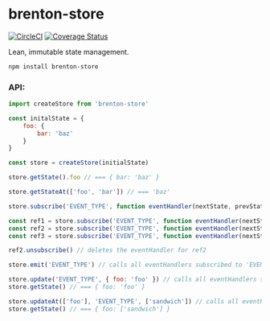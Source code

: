 # brenton-store
[![CircleCI](https://circleci.com/gh/BrentonCozby/brenton-store.svg?style=shield&circle-token=:circle-token)](https://circleci.com/gh/BrentonCozby/brenton-store)
[![Coverage Status](https://coveralls.io/repos/github/BrentonCozby/brenton-store/badge.svg?branch=master)](https://coveralls.io/github/BrentonCozby/brenton-store?branch=master)

Lean, immutable state management.

```bash
npm install brenton-store
```

### API:
```js
import createStore from 'brenton-store'
```
```js
const initalState = {
    foo: {
        bar: 'baz'
    }
}

const store = createStore(initialState)
```
```js
store.getState().foo // === { bar: 'baz' }
```
```js
store.getStateAt(['foo', 'bar']) // === 'baz'
```
```js
store.subscribe('EVENT_TYPE', function eventHandler(nextState, prevState) {})
```
```js
const ref1 = store.subscribe('EVENT_TYPE', function eventHandler(nextState, prevState) {})
const ref2 = store.subscribe('EVENT_TYPE', function eventHandler(nextState, prevState) {})
const ref3 = store.subscribe('EVENT_TYPE', function eventHandler(nextState, prevState) {})

ref2.unsubscribe() // deletes the eventHandler for ref2
```
```js
store.emit('EVENT_TYPE') // calls all eventHandlers subscribed to 'EVENT_TYPE'
```
```js
store.update('EVENT_TYPE', { foo: 'foo' }) // calls all eventHandlers subscribed to 'EVENT_TYPE'
store.getState() // === { foo: 'foo' }
```
```js
store.updateAt(['foo'], 'EVENT_TYPE', ['sandwich']) // calls all eventHandlers subscribed to 'EVENT_TYPE'
store.getState() // === { foo: ['sandwich'] }
```
